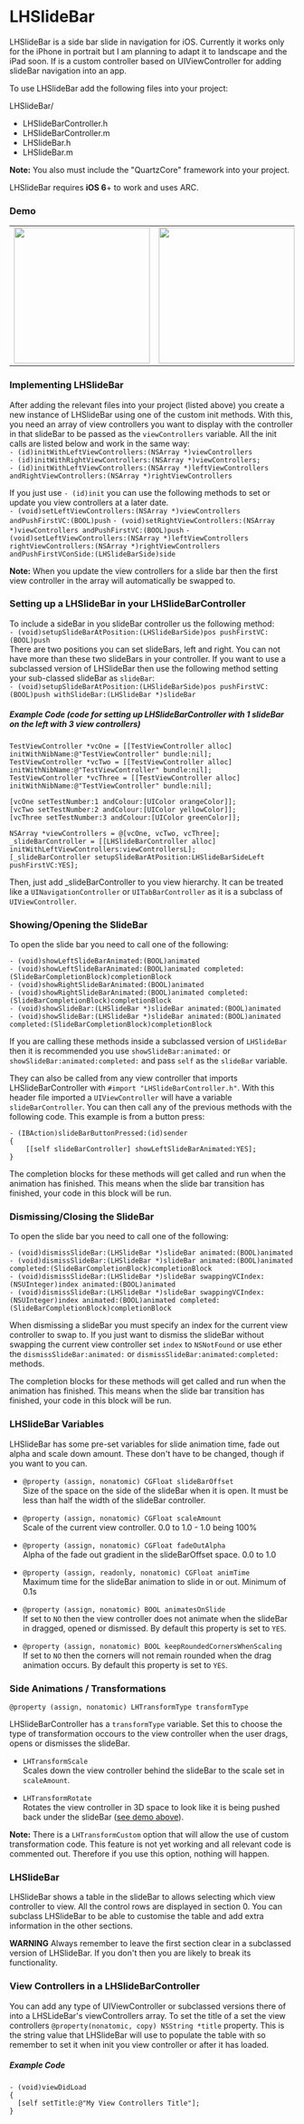 LHSlideBar
==========

LHSlideBar is a side bar slide in navigation for iOS. Currently it works only for the iPhone in portrait but I am planning to adapt it to landscape and the iPad soon. If is a custom controller based on UIViewController for adding slideBar navigation into an app.

To use LHSlideBar add the following files into your project:  

LHSlideBar/

- LHSlideBarController.h
- LHSlideBarController.m
- LHSlideBar.h
- LHSlideBar.m

**Note:** You also must include the "QuartzCore" framework into your project.

LHSlideBar requires **iOS 6**+ to work and uses ARC.

### Demo

<table>
	<tr align="center">
		<td width="260">
			<img src="http://blog.pigonahill.com/wp-content/uploads/2013/07/LHSlideBar_1.png" width="240px">
		</td>
		<td width="260">
			<img src="http://blog.pigonahill.com/wp-content/uploads/2013/07/LHSlideBar_4.png" width="240px">
		</td>
		<td width="260">
			<img src="http://blog.pigonahill.com/wp-content/uploads/2013/07/LHSlideBar_5.png" width="240px">
		</td>
	</tr>
</table>

### Implementing LHSlideBar

After adding the relevant files into your project (listed above) you create a new instance of LHSlideBar using one of the custom init methods. With this, you need an array of view controllers you want to display with the controller in that slideBar to be passed as the `viewControllers` variable. All the init calls are listed below and work in the same way:  
`- (id)initWithLeftViewControllers:(NSArray *)viewControllers`  
`- (id)initWithRightViewControllers:(NSArray *)viewControllers;`  
`- (id)initWithLeftViewControllers:(NSArray *)leftViewControllers andRightViewControllers:(NSArray *)rightViewControllers`  

If you  just use `- (id)init` you can use the following methods to set or update you view controllers at a later date.  
`- (void)setLeftViewControllers:(NSArray *)viewControllers andPushFirstVC:(BOOL)push`
`- (void)setRightViewControllers:(NSArray *)viewControllers andPushFirstVC:(BOOL)push`
`- (void)setLeftViewControllers:(NSArray *)leftViewControllers rightViewControllers:(NSArray *)rightViewControllers andPushFirstVConSide:(LHSlideBarSide)side`

**Note:** When you update the view controllers for a slide bar then the first view controller in the array will automatically be swapped to.

### Setting up a LHSlideBar in your LHSlideBarController

To include a sideBar in you slideBar controller us the following method:  
`- (void)setupSlideBarAtPosition:(LHSlideBarSide)pos pushFirstVC:(BOOL)push`  
There are two positions you can set slideBars, left and right. You can not have more than these two slideBars in your controller. If you want to use a subclassed version of LHSlideBar then use the following method setting your sub-classed slideBar as `slideBar`:  
`- (void)setupSlideBarAtPosition:(LHSlideBarSide)pos pushFirstVC:(BOOL)push withSlideBar:(LHSlideBar *)slideBar`


##### Example Code (code for setting up LHSlideBarController with 1 slideBar on the left with 3 view controllers)

```
TestViewController *vcOne = [[TestViewController alloc] initWithNibName:@"TestViewController" bundle:nil];
TestViewController *vcTwo = [[TestViewController alloc] initWithNibName:@"TestViewController" bundle:nil];
TestViewController *vcThree = [[TestViewController alloc] initWithNibName:@"TestViewController" bundle:nil];

[vcOne setTestNumber:1 andColour:[UIColor orangeColor]];
[vcTwo setTestNumber:2 andColour:[UIColor yellowColor]];
[vcThree setTestNumber:3 andColour:[UIColor greenColor]];

NSArray *viewControllers = @[vcOne, vcTwo, vcThree];
_slideBarController = [[LHSlideBarController alloc] initWithLeftViewControllers:viewControllersL];
[_slideBarController setupSlideBarAtPosition:LHSlideBarSideLeft pushFirstVC:YES];
```
Then, just add _slideBarController to you view hierarchy. It can be treated like a `UINavigationController` or `UITabBarController` as it is a subclass of `UIViewController`.

### Showing/Opening the SlideBar

To open the slide bar you need to call one of the following:

`- (void)showLeftSlideBarAnimated:(BOOL)animated`  
`- (void)showLeftSlideBarAnimated:(BOOL)animated completed:(SlideBarCompletionBlock)completionBlock`  
`- (void)showRightSlideBarAnimated:(BOOL)animated`  
`- (void)showRightSlideBarAnimated:(BOOL)animated completed:(SlideBarCompletionBlock)completionBlock`  
`- (void)showSlideBar:(LHSlideBar *)slideBar animated:(BOOL)animated`  
`- (void)showSlideBar:(LHSlideBar *)slideBar animated:(BOOL)animated completed:(SlideBarCompletionBlock)completionBlock`  

If you are calling these methods inside a subclassed version of `LHSlideBar` then it is recommended you use `showSlideBar:animated:` or `showSlideBar:animated:completed:` and pass `self` as the `slideBar` variable.

They can also be called from any view controller that imports LHSlideBarController with `#import "LHSlideBarController.h"`. With this header file imported a `UIViewController` will have a variable `slideBarController`. You can then call any of the previous methods with the following code. This example is from a button press:

```
- (IBAction)slideBarButtonPressed:(id)sender
{
    [[self slideBarController] showLeftSlideBarAnimated:YES];
}
```

The completion blocks for these methods will get called and run when the animation has finished. This means when the slide bar transition has finished, your code in this block will be run.

### Dismissing/Closing the SlideBar

To open the slide bar you need to call one of the following:

`- (void)dismissSlideBar:(LHSlideBar *)slideBar animated:(BOOL)animated`  
`- (void)dismissSlideBar:(LHSlideBar *)slideBar animated:(BOOL)animated completed:(SlideBarCompletionBlock)completionBlock`  
`- (void)dismissSlideBar:(LHSlideBar *)slideBar swappingVCIndex:(NSUInteger)index animated:(BOOL)animated`  
`- (void)dismissSlideBar:(LHSlideBar *)slideBar swappingVCIndex:(NSUInteger)index animated:(BOOL)animated completed:(SlideBarCompletionBlock)completionBlock`  

When dismissing a slideBar you must specify an index for the current view controller to swap to. If you just want to dismiss the slideBar without swapping the current view controller set `index` to `NSNotFound` or use ether the `dismissSlideBar:animated:` or `dismissSlideBar:animated:completed:` methods.

The completion blocks for these methods will get called and run when the animation has finished. This means when the slide bar transition has finished, your code in this block will be run.

### LHSlideBar Variables

LHSlideBar has some pre-set variables for slide animation time, fade out alpha and scale down amount. These don't have to be changed, though if you want to you can.

- `@property (assign, nonatomic) CGFloat slideBarOffset`  
Size of the space on the side of the slideBar when it is open. It must be less than half the width of the slideBar controller.

- `@property (assign, nonatomic) CGFloat scaleAmount`  
Scale of the current view controller. 0.0 to 1.0 - 1.0 being 100%

- `@property (assign, nonatomic) CGFloat fadeOutAlpha`  
Alpha of the fade out gradient in the slideBarOffset space. 0.0 to 1.0

- `@property (assign, readonly, nonatomic) CGFloat animTime`  
Maximum time for the slideBar animation to slide in or out. Minimum of 0.1s

- `@property (assign, nonatomic) BOOL animatesOnSlide`  
If set to `NO` then the view controller does not animate when the slideBar in dragged, opened or dismissed. By default this property is set to `YES`.

- `@property (assign, nonatomic) BOOL keepRoundedCornersWhenScaling`  
If set to `NO` then the corners will not remain rounded when the drag animation occurs. By default this property is set to `YES`.

### Side Animations / Transformations

`@property (assign, nonatomic) LHTransformType transformType`

LHSlideBarController has a `transformType` variable. Set this to choose the type of transformation occours to the view controller when the user drags, opens or dismisses the slideBar.  

- `LHTransformScale`  
Scales down the view controller behind the slideBar to the scale set in `scaleAmount`.  

- `LHTransformRotate`  
Rotates the view controller in 3D space to look like it is being pushed back under the slideBar ([see demo above](#demo)).  

**Note:** There is a `LHTransformCustom` option that will allow the use of custom transformation code. This feature is not yet working and all relevant code is commented out. Therefore if you use this option, nothing will happen.

### LHSlideBar

LHSlideBar shows a table in the slideBar to allows selecting which view controller to view. All the control rows are displayed in section 0. You can subclass LHSlideBar to be able to customise the table and add extra information in the other sections.

**WARNING** Always remember to leave the first section clear in a subclassed version of LHSlideBar. If you don't then you are likely to break its functionality.

### View Controllers in a LHSlideBarController

You can add any type of UIViewController or subclassed versions there of into a LHSLideBar's viewControllers array. To set the title of a set the view controllers `@property(nonatomic, copy) NSString *title` property. This is the string value that LHSlideBar will use to populate the table with so remember to set it when init you view controller or after it has loaded.

##### Example Code

```
- (void)viewDidLoad
{
  [self setTitle:@"My View Controllers Title"];
}
```
